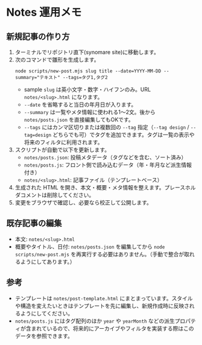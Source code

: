 # Notes 運用メモ

## 新規記事の作り方

1. ターミナルでリポジトリ直下(synomare site)に移動します。
2. 次のコマンドで雛形を生成します。
   ```
   node scripts/new-post.mjs slug title --date=YYYY-MM-DD --summary="テキスト" --tags=タグ1,タグ2
   ```
   - sample `slug` は英小文字・数字・ハイフンのみ。URL `notes/<slug>.html` になります。
   - `--date` を省略すると当日の年月日が入ります。
   - `--summary` は一覧やメタ情報に使われる1〜2文。後から `notes/posts.json` を直接編集してもOKです。
   - `--tags` にはカンマ区切りまたは複数回の `--tag` 指定（`--tag design` / `--tag=design` どちらでも可）でタグを追加できます。タグは一覧の表示や将来のフィルタに利用されます。
3. スクリプトが自動で以下を更新します。
   - `notes/posts.json`: 投稿メタデータ（タグなどを含む、ソート済み）
   - `notes/posts.js`: フロント側で読み込むデータ（年・年月など派生情報付き）
   - `notes/<slug>.html`: 記事ファイル（テンプレートベース）
4. 生成された HTML を開き、本文・概要・メタ情報を整えます。プレースホルダコメントは削除してください。
5. 変更をブラウザで確認し、必要なら校正して公開します。

## 既存記事の編集
- 本文: `notes/<slug>.html`
- 概要やタイトル、日付: `notes/posts.json` を編集してから `node scripts/new-post.mjs` を再実行する必要はありません。（手動で整合が取れるようにしてあります。）

## 参考
- テンプレートは `notes/post-template.html` にまとまっています。スタイルや構造を変えたいときはテンプレートを先に編集し、新規作成時に反映されるようにしてください。
- `notes/posts.js` にはタグ配列のほか `year` や `yearMonth` などの派生プロパティが含まれているので、将来的にアーカイブやフィルタを実装する際はこのデータを参照できます。
